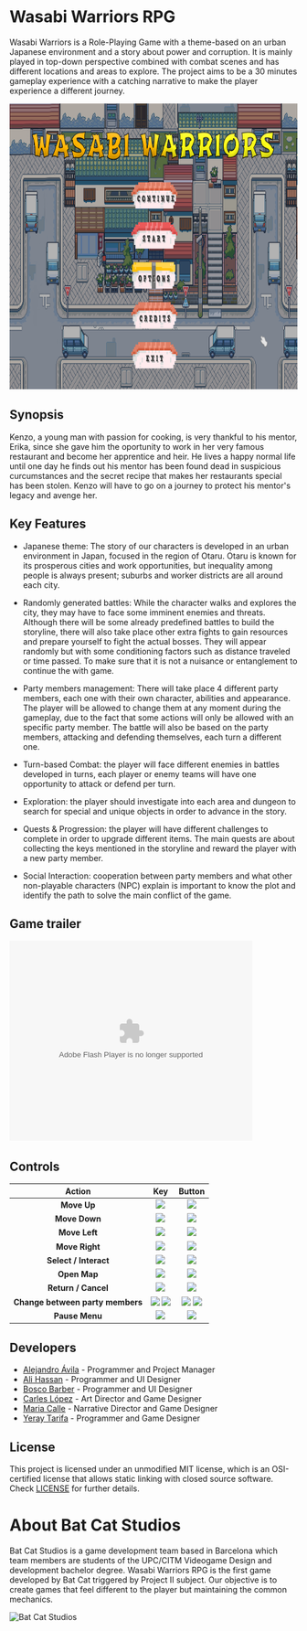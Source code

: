 # Wasabi Warriors RPG

Wasabi Warriors is a Role-Playing Game with a theme-based on an urban Japanese environment and a story about power and corruption. It is mainly played in top-down perspective combined with combat scenes and has different locations and areas to explore. The project aims to be a 30 minutes gameplay experience with a catching narrative to make the player experience a different journey.

<p align="center">
  <img width="800" height="500" src="Wiki/Layouts/main_menu.png">
</p>

## Synopsis
Kenzo, a young man with passion for cooking, is very thankful to his mentor, Erika, since she gave him the oportunity to work in her very famous restaurant and become her apprentice and heir. 
He lives a happy normal life until one day he finds out his mentor has been found dead in suspicious curcumstances and the secret recipe that makes her restaurants special has been stolen.
Kenzo will have to go on a journey to protect his mentor's legacy and avenge her.

## Key Features

 - Japanese theme: The story of our characters is developed in an urban environment in Japan, focused in the region of Otaru. Otaru is known for its prosperous cities and work opportunities, but inequality among people is always present; suburbs and worker districts are all around each city.

 - Randomly generated battles: While the character walks and explores the city, they may have to face some imminent enemies and threats. Although there will be some already predefined battles to build the storyline, there will also take place other extra fights to gain resources and prepare yourself to fight the actual bosses. They will appear randomly but with some conditioning factors such as distance traveled or time passed. To make sure that it is not a nuisance or entanglement to continue the with game.

 - Party members management: There will take place 4 different party members, each one with their own character, abilities and appearance. The player will be allowed to change them at any moment during the gameplay, due to the fact that some actions will only be allowed with an specific party member. The battle will also be based on the party members, attacking and defending themselves, each turn a different one.

 - Turn-based Combat: the player will face different enemies in battles developed in turns, each player or enemy teams will have one opportunity to attack or defend per turn.

 - Exploration: the player should investigate into each area and dungeon to search for special and unique objects in order to advance in the story.

 - Quests & Progression: the player will have different challenges to complete in order to upgrade different items. The main quests are about collecting the keys mentioned in the storyline and reward the player with a new party member.

 - Social Interaction: cooperation between party members and what other non-playable characters (NPC) explain is important to know the plot and identify the path to solve the main conflict of the game.

## Game trailer

<object width="425" height="350">
  <param name="movie" value="https://youtu.be/7f4P7SI7GmM" />
  <param name="wmode" value="transparent" />
  <embed src="https://youtu.be/7f4P7SI7GmM"
         type="application/x-shockwave-flash"
         wmode="transparent" width="425" height="350" />
</object>
 
## Controls

| Action | Key | Button |
| :---: | :---: | :---: |
| **Move Up** | ![](Wiki/Controls/key_W.png) | ![](Wiki/Controls/button_up.png) |
| **Move Down** | ![](Wiki/Controls/key_S.png) | ![](Wiki/Controls/button_down.png) |
| **Move Left** | ![](Wiki/Controls/key_A.png) | ![](Wiki/Controls/button_left.png) |
| **Move Right** | ![](Wiki/Controls/key_D.png) | ![](Wiki/Controls/button_right.png) |
| **Select / Interact** | ![](Wiki/Controls/key_E.png) | ![](Wiki/Controls/button_A.png) |
| **Open Map** | ![](Wiki/Controls/key_M.png) | ![](Wiki/Controls/button_X.png) |
| **Return / Cancel** | ![](Wiki/Controls/key_C.png) | ![](Wiki/Controls/button_B.png) |
| **Change between party members** | ![](Wiki/Controls/key_Z.png) ![](Wiki/Controls/key_X.png) | ![](Wiki/Controls/button_LB.png) ![](Wiki/Controls/button_RB.png) |
| **Pause Menu** | ![](Wiki/Controls/key_ESC.png) | ![](Wiki/Controls/button_menu.png) |

## Developers

 - [Alejandro Ávila](https://github.com/Omicrxn) - Programmer and Project Manager
 - [Ali Hassan](https://github.com/FeroXx07) - Programmer and UI Designer
 - [Bosco Barber](https://github.com/boscobarberesbert) - Programmer and UI Designer
 - [Carles López](https://github.com/carlesli) - Art Director and Game Designer
 - [Maria Calle](https://github.com/mav006) - Narrative Director and Game Designer
 - [Yeray Tarifa](https://github.com/yeraytm) - Programmer and Game Designer

## License

This project is licensed under an unmodified MIT license, which is an OSI-certified license that allows static linking with closed source software. Check [LICENSE](LICENSE) for further details.

# About Bat Cat Studios
Bat Cat Studios is a game development team based in Barcelona which team members are students of the UPC/CITM Videogame Design and development bachelor degree. Wasabi Warriors RPG is the first game developed by Bat Cat triggered by Project II subject. Our objective is to create games that feel different to the player but maintaining the common mechanics.

![Bat Cat Studios](Wiki/Scenarios/logo_scene.png)
